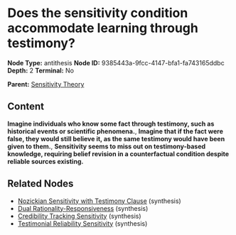 # Does the sensitivity condition accommodate learning through testimony?

**Node Type:** antithesis
**Node ID:** 9385443a-9fcc-4147-bfa1-fa743165ddbc
**Depth:** 2
**Terminal:** No

**Parent:** [Sensitivity Theory](sensitivity-theory.md)

## Content

**Imagine individuals who know some fact through testimony, such as historical events or scientific phenomena.**, **Imagine that if the fact were false, they would still believe it, as the same testimony would have been given to them.**, **Sensitivity seems to miss out on testimony-based knowledge, requiring belief revision in a counterfactual condition despite reliable sources existing.**

## Related Nodes

- [Nozickian Sensitivity with Testimony Clause](nozickian-sensitivity-with-testimony-clause.md) (synthesis)
- [Dual Rationality-Responsiveness](dual-rationality-responsiveness.md) (synthesis)
- [Credibility Tracking Sensitivity](credibility-tracking-sensitivity.md) (synthesis)
- [Testimonial Reliability Sensitivity](testimonial-reliability-sensitivity.md) (synthesis)
